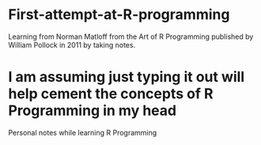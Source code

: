 # First-attempt-at-R-programming
Learning from Norman Matloff from the Art of R Programming published by William Pollock in 2011 by taking notes.
# I am assuming just typing it out will help cement the concepts of R Programming in my head
Personal notes while learning R Programming
